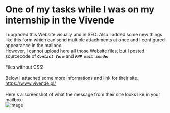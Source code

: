 # One of my tasks while I was on my internship in the Vivende

I upgraded this Website visually and in SEO. Also I added some new things like this form which can send multiple attachments at once and I configured appearance in the mailbox.<br>
However, I cannot upload here all those Website files, but I posted sourcecode of <b><i>`Contact form`</i></b> and <b><i>`PHP mail sender`</i></b><br><br>
Files without CSS!<br><br>
Below I attached some more informations and link for their site.<br>
https://www.vivende.pl/<br><br>
Here's a screenshot of what the message from their site looks like in your mailbox:<br>
![image](https://github.com/XarrrdaS/main/assets/94650404/95742fd3-5729-477f-934e-47eaab02db47)
